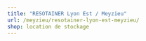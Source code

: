 ```yaml
---
title: "RESOTAINER Lyon Est / Meyzieu"
url: /meyzieu/resotainer-lyon-est-meyzieu/
shop: location de stockage
---
```

